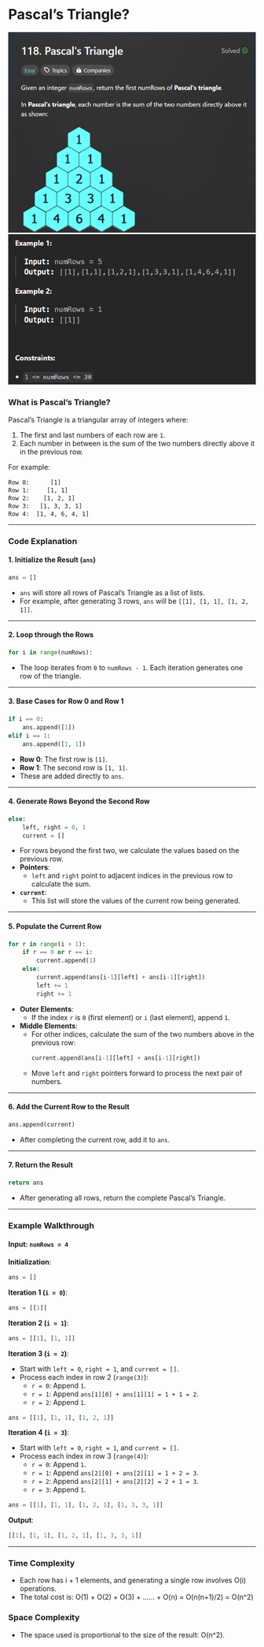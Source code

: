 # **Pascal’s Triangle?**
![image at](https://github.com/0maaz-01/Python_Solution_for_SDE_sheet_Striver/blob/main/Array/Pascal's%20Triangle/Images/A.png)
![image at](https://github.com/0maaz-01/Python_Solution_for_SDE_sheet_Striver/blob/main/Array/Pascal's%20Triangle/Images/B.png)

### **What is Pascal’s Triangle?**
Pascal’s Triangle is a triangular array of integers where:
1. The first and last numbers of each row are `1`.
2. Each number in between is the sum of the two numbers directly above it in the previous row.

For example:
```
Row 0:      [1]
Row 1:     [1, 1]
Row 2:    [1, 2, 1]
Row 3:   [1, 3, 3, 1]
Row 4:  [1, 4, 6, 4, 1]
```

---

### **Code Explanation**

#### **1. Initialize the Result (`ans`)**
```python
ans = []
```
- `ans` will store all rows of Pascal’s Triangle as a list of lists.
- For example, after generating 3 rows, `ans` will be `[[1], [1, 1], [1, 2, 1]]`.

---

#### **2. Loop through the Rows**
```python
for i in range(numRows):
```
- The loop iterates from `0` to `numRows - 1`. Each iteration generates one row of the triangle.

---

#### **3. Base Cases for Row 0 and Row 1**
```python
if i == 0:
    ans.append([1])
elif i == 1:
    ans.append([1, 1])
```
- **Row 0**: The first row is `[1]`.
- **Row 1**: The second row is `[1, 1]`.
- These are added directly to `ans`.

---

#### **4. Generate Rows Beyond the Second Row**
```python
else:
    left, right = 0, 1
    current = []
```
- For rows beyond the first two, we calculate the values based on the previous row.
- **Pointers**:
  - `left` and `right` point to adjacent indices in the previous row to calculate the sum.
- **`current`**:
  - This list will store the values of the current row being generated.

---

#### **5. Populate the Current Row**
```python
for r in range(i + 1):
    if r == 0 or r == i:
        current.append(1)
    else:
        current.append(ans[i-1][left] + ans[i-1][right])
        left += 1
        right += 1
```
- **Outer Elements**:
  - If the index `r` is `0` (first element) or `i` (last element), append `1`.
- **Middle Elements**:
  - For other indices, calculate the sum of the two numbers above in the previous row:
    ```python
    current.append(ans[i-1][left] + ans[i-1][right])
    ```
  - Move `left` and `right` pointers forward to process the next pair of numbers.

---

#### **6. Add the Current Row to the Result**
```python
ans.append(current)
```
- After completing the current row, add it to `ans`.

---

#### **7. Return the Result**
```python
return ans
```
- After generating all rows, return the complete Pascal’s Triangle.

---

### **Example Walkthrough**

#### Input: `numRows = 4`

**Initialization**:
```python
ans = []
```

**Iteration 1 (`i = 0`)**:
```python
ans = [[1]]
```

**Iteration 2 (`i = 1`)**:
```python
ans = [[1], [1, 1]]
```

**Iteration 3 (`i = 2`)**:
- Start with `left = 0`, `right = 1`, and `current = []`.
- Process each index in row 2 (`range(3)`):
  - `r = 0`: Append `1`.
  - `r = 1`: Append `ans[1][0] + ans[1][1] = 1 + 1 = 2`.
  - `r = 2`: Append `1`.
```python
ans = [[1], [1, 1], [1, 2, 1]]
```

**Iteration 4 (`i = 3`)**:
- Start with `left = 0`, `right = 1`, and `current = []`.
- Process each index in row 3 (`range(4)`):
  - `r = 0`: Append `1`.
  - `r = 1`: Append `ans[2][0] + ans[2][1] = 1 + 2 = 3`.
  - `r = 2`: Append `ans[2][1] + ans[2][2] = 2 + 1 = 3`.
  - `r = 3`: Append `1`.
```python
ans = [[1], [1, 1], [1, 2, 1], [1, 3, 3, 1]]
```

**Output**:
```python
[[1], [1, 1], [1, 2, 1], [1, 3, 3, 1]]
```

---

### **Time Complexity**
- Each row has i + 1 elements, and generating a single row involves O(i) operations.
- The total cost is:
  O(1) + O(2) + O(3) + ...... + O(n) = O(n(n+1)/2) = O(n^2)
  

### **Space Complexity**
- The space used is proportional to the size of the result: O(n^2).
